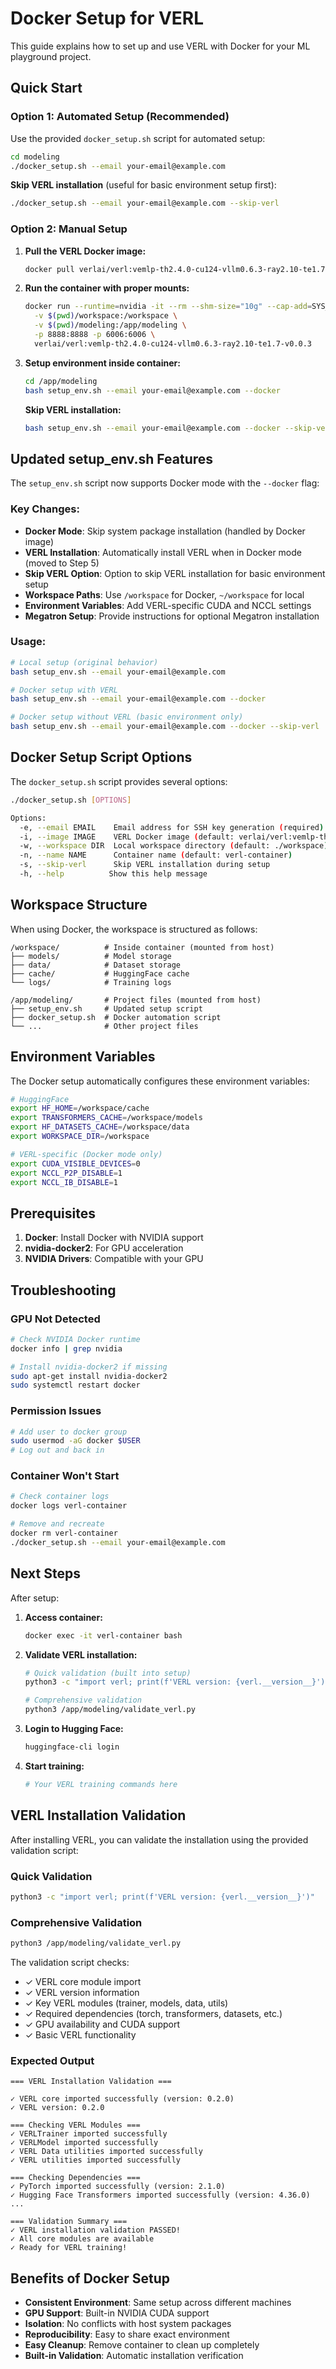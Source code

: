 # Docker Setup for VERL

This guide explains how to set up and use VERL with Docker for your ML playground project.

## Quick Start

### Option 1: Automated Setup (Recommended)

Use the provided `docker_setup.sh` script for automated setup:

```bash
cd modeling
./docker_setup.sh --email your-email@example.com
```

**Skip VERL installation** (useful for basic environment setup first):
```bash
./docker_setup.sh --email your-email@example.com --skip-verl
```

### Option 2: Manual Setup

1. **Pull the VERL Docker image:**

   ```bash
   docker pull verlai/verl:vemlp-th2.4.0-cu124-vllm0.6.3-ray2.10-te1.7-v0.0.3
   ```

2. **Run the container with proper mounts:**

   ```bash
   docker run --runtime=nvidia -it --rm --shm-size="10g" --cap-add=SYS_ADMIN \
     -v $(pwd)/workspace:/workspace \
     -v $(pwd)/modeling:/app/modeling \
     -p 8888:8888 -p 6006:6006 \
     verlai/verl:vemlp-th2.4.0-cu124-vllm0.6.3-ray2.10-te1.7-v0.0.3
   ```

3. **Setup environment inside container:**
   ```bash
   cd /app/modeling
   bash setup_env.sh --email your-email@example.com --docker
   ```
   
   **Skip VERL installation:**
   ```bash
   bash setup_env.sh --email your-email@example.com --docker --skip-verl
   ```

## Updated setup_env.sh Features

The `setup_env.sh` script now supports Docker mode with the `--docker` flag:

### Key Changes:

- **Docker Mode**: Skip system package installation (handled by Docker image)
- **VERL Installation**: Automatically install VERL when in Docker mode (moved to Step 5)
- **Skip VERL Option**: Option to skip VERL installation for basic environment setup
- **Workspace Paths**: Use `/workspace` for Docker, `~/workspace` for local
- **Environment Variables**: Add VERL-specific CUDA and NCCL settings
- **Megatron Setup**: Provide instructions for optional Megatron installation

### Usage:

```bash
# Local setup (original behavior)
bash setup_env.sh --email your-email@example.com

# Docker setup with VERL
bash setup_env.sh --email your-email@example.com --docker

# Docker setup without VERL (basic environment only)
bash setup_env.sh --email your-email@example.com --docker --skip-verl
```

## Docker Setup Script Options

The `docker_setup.sh` script provides several options:

```bash
./docker_setup.sh [OPTIONS]

Options:
  -e, --email EMAIL    Email address for SSH key generation (required)
  -i, --image IMAGE    VERL Docker image (default: verlai/verl:vemlp-th2.4.0-cu124-vllm0.6.3-ray2.10-te1.7-v0.0.3)
  -w, --workspace DIR  Local workspace directory (default: ./workspace)
  -n, --name NAME      Container name (default: verl-container)
  -s, --skip-verl      Skip VERL installation during setup
  -h, --help          Show this help message
```

## Workspace Structure

When using Docker, the workspace is structured as follows:

```
/workspace/          # Inside container (mounted from host)
├── models/          # Model storage
├── data/            # Dataset storage
├── cache/           # HuggingFace cache
└── logs/            # Training logs

/app/modeling/       # Project files (mounted from host)
├── setup_env.sh     # Updated setup script
├── docker_setup.sh  # Docker automation script
└── ...              # Other project files
```

## Environment Variables

The Docker setup automatically configures these environment variables:

```bash
# HuggingFace
export HF_HOME=/workspace/cache
export TRANSFORMERS_CACHE=/workspace/models
export HF_DATASETS_CACHE=/workspace/data
export WORKSPACE_DIR=/workspace

# VERL-specific (Docker mode only)
export CUDA_VISIBLE_DEVICES=0
export NCCL_P2P_DISABLE=1
export NCCL_IB_DISABLE=1
```

## Prerequisites

1. **Docker**: Install Docker with NVIDIA support
2. **nvidia-docker2**: For GPU acceleration
3. **NVIDIA Drivers**: Compatible with your GPU

## Troubleshooting

### GPU Not Detected

```bash
# Check NVIDIA Docker runtime
docker info | grep nvidia

# Install nvidia-docker2 if missing
sudo apt-get install nvidia-docker2
sudo systemctl restart docker
```

### Permission Issues

```bash
# Add user to docker group
sudo usermod -aG docker $USER
# Log out and back in
```

### Container Won't Start

```bash
# Check container logs
docker logs verl-container

# Remove and recreate
docker rm verl-container
./docker_setup.sh --email your-email@example.com
```

## Next Steps

After setup:

1. **Access container:**

   ```bash
   docker exec -it verl-container bash
   ```

2. **Validate VERL installation:**

   ```bash
   # Quick validation (built into setup)
   python3 -c "import verl; print(f'VERL version: {verl.__version__}')"

   # Comprehensive validation
   python3 /app/modeling/validate_verl.py
   ```

3. **Login to Hugging Face:**

   ```bash
   huggingface-cli login
   ```

4. **Start training:**
   ```bash
   # Your VERL training commands here
   ```

## VERL Installation Validation

After installing VERL, you can validate the installation using the provided validation script:

### Quick Validation

```bash
python3 -c "import verl; print(f'VERL version: {verl.__version__}')"
```

### Comprehensive Validation

```bash
python3 /app/modeling/validate_verl.py
```

The validation script checks:

- ✓ VERL core module import
- ✓ VERL version information
- ✓ Key VERL modules (trainer, models, data, utils)
- ✓ Required dependencies (torch, transformers, datasets, etc.)
- ✓ GPU availability and CUDA support
- ✓ Basic VERL functionality

### Expected Output

```
=== VERL Installation Validation ===

✓ VERL core imported successfully (version: 0.2.0)
✓ VERL version: 0.2.0

=== Checking VERL Modules ===
✓ VERLTrainer imported successfully
✓ VERLModel imported successfully
✓ VERL Data utilities imported successfully
✓ VERL utilities imported successfully

=== Checking Dependencies ===
✓ PyTorch imported successfully (version: 2.1.0)
✓ Hugging Face Transformers imported successfully (version: 4.36.0)
...

=== Validation Summary ===
✓ VERL installation validation PASSED!
✓ All core modules are available
✓ Ready for VERL training!
```

## Benefits of Docker Setup

- **Consistent Environment**: Same setup across different machines
- **GPU Support**: Built-in NVIDIA CUDA support
- **Isolation**: No conflicts with host system packages
- **Reproducibility**: Easy to share exact environment
- **Easy Cleanup**: Remove container to clean up completely
- **Built-in Validation**: Automatic installation verification
